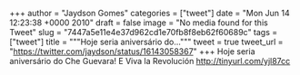
+++
author = "Jaydson Gomes"
categories = ["tweet"]
date = "Mon Jun 14 12:23:38 +0000 2010"
draft = false
image = "No media found for this Tweet"
slug = "7447a5e11e4e37d962cd1e70fb8f8eb62f60689c"
tags = ["tweet"]
title = """Hoje seria aniversário do..."""
tweet = true
tweet_url = "https://twitter.com/jaydson/status/16143058367"
+++
Hoje seria aniversário do Che Guevara! E Viva la Revolución http://tinyurl.com/yjl87cc
